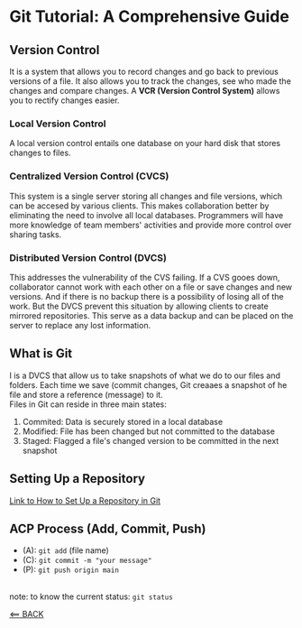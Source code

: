 # Git Tutorial: A Comprehensive Guide

## Version Control

It is a system that allows you to record changes and go back to previous versions of a file. It also allows you to track the changes, see who made the changes and compare changes. A **VCR (Version Control System)** allows you to rectify changes easier.

### Local Version Control

A local version control entails one database on your hard disk that stores changes to files.

### Centralized Version Control (CVCS)

This system is a single server storing all changes and file versions, which can be accesed by various clients. This makes collaboration better by eliminating the need to involve all local databases. Programmers will have more knowledge of team members' activities and provide more control over sharing tasks.

### Distributed Version Control (DVCS)

This addresses the vulnerability of the CVS failing. If a CVS gooes down, collaborator cannot work with each other on a file or save changes and new versions. And if there is no backup there is a possibility of losing all of the work. But the DVCS prevent this situation by allowing clients to create mirrored repositories. This serve as a data backup and can be placed on the server to replace any lost information.

## What is Git

I is a DVCS that allow us to take snapshots of what we do to our files and folders. Each time we save (commit changes, Git creaaes a snapshot of he file and store a reference (message) to it.
<br> Files in Git can reside in three main states:

1. Commited: Data is securely stored in a local database
2. Modified: File has been changed but not committed to the database
3. Staged: Flagged a file's changed version to be committed in the next snapshot

## Setting Up a Repository

[Link to How to Set Up a Repository in Git](https://blog.udemy.com/git-tutorial-a-comprehensive-guide/)

## ACP Process (Add, Commit, Push)

- (A): `git add` (file name)
- (C): `git commit -m "your message"`
- (P): `git push origin main`

<br> note: to know the current status: `git status`

[<== BACK](README.md)
